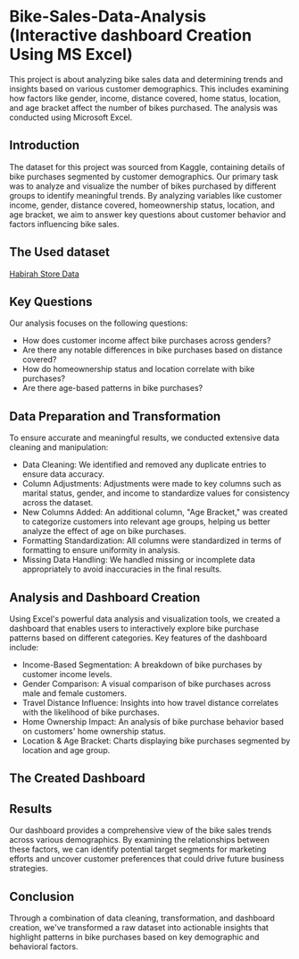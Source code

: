 # Bike-Sales-Data-Analysis (Interactive dashboard Creation Using MS Excel)
This project is about analyzing bike sales data and determining trends and insights based on various customer demographics. This includes examining how factors like gender, income, distance covered, home status, location, and age bracket affect the number of bikes purchased. The analysis was conducted using Microsoft Excel.

## Introduction
The dataset for this project was sourced from Kaggle, containing details of bike purchases segmented by customer demographics. Our primary task was to analyze and visualize the number of bikes purchased by different groups to identify meaningful trends. By analyzing variables like customer income, gender, distance covered, homeownership status, location, and age bracket, we aim to answer key questions about customer behavior and factors influencing bike sales.

## The Used dataset
<a href="https://github.com/Habirah-Mahmood/Bike-Sales-Data-Analysis/blob/main/Excel%20Project%20Dataset.xlsx">Habirah Store Data</a>

## Key Questions
Our analysis focuses on the following questions:

- How does customer income affect bike purchases across genders?
- Are there any notable differences in bike purchases based on distance covered?
- How do homeownership status and location correlate with bike purchases?
- Are there age-based patterns in bike purchases?

## Data Preparation and Transformation
To ensure accurate and meaningful results, we conducted extensive data cleaning and manipulation:

- Data Cleaning: We identified and removed any duplicate entries to ensure data accuracy.
- Column Adjustments: Adjustments were made to key columns such as marital status, gender, and income to standardize values for consistency across the dataset.
- New Columns Added: An additional column, "Age Bracket," was created to categorize customers into relevant age groups, helping us better analyze the effect of age on bike purchases.
- Formatting Standardization: All columns were standardized in terms of formatting to ensure uniformity in analysis.
- Missing Data Handling: We handled missing or incomplete data appropriately to avoid inaccuracies in the final results.

## Analysis and Dashboard Creation
Using Excel's powerful data analysis and visualization tools, we created a dashboard that enables users to interactively explore bike purchase patterns based on different categories. Key features of the dashboard include:

- Income-Based Segmentation: A breakdown of bike purchases by customer income levels.
- Gender Comparison: A visual comparison of bike purchases across male and female customers.
- Travel Distance Influence: Insights into how travel distance correlates with the likelihood of bike purchases.
- Home Ownership Impact: An analysis of bike purchase behavior based on customers' home ownership status.
- Location & Age Bracket: Charts displaying bike purchases segmented by location and age group.

## The Created Dashboard


## Results
Our dashboard provides a comprehensive view of the bike sales trends across various demographics. By examining the relationships between these factors, we can identify potential target segments for marketing efforts and uncover customer preferences that could drive future business strategies.

## Conclusion
Through a combination of data cleaning, transformation, and dashboard creation, we've transformed a raw dataset into actionable insights that highlight patterns in bike purchases based on key demographic and behavioral factors.
